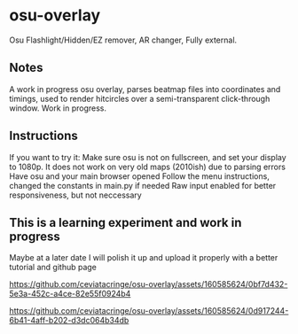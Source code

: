 # osu-overlay
Osu Flashlight/Hidden/EZ remover, AR changer, Fully external.

## Notes
A work in progress osu overlay, parses beatmap files into coordinates and timings, used to render hitcircles over a semi-transparent click-through window.
Work in progress. 

## Instructions
If you want to try it: Make sure osu is not on fullscreen, and set your display to 1080p.
It does not work on very old maps (2010ish) due to parsing errors
Have osu and your main browser opened
Follow the menu instructions, changed the constants in main.py if needed
Raw input enabled for better responsiveness, but not neccessary

## This is a learning experiment and work in progress
Maybe at a later date I will polish it up and upload it properly with a better tutorial and github page




https://github.com/ceviatacringe/osu-overlay/assets/160585624/0bf7d432-5e3a-452c-a4ce-82e55f0924b4



https://github.com/ceviatacringe/osu-overlay/assets/160585624/0d917244-6b41-4aff-b202-d3dc064b34db

